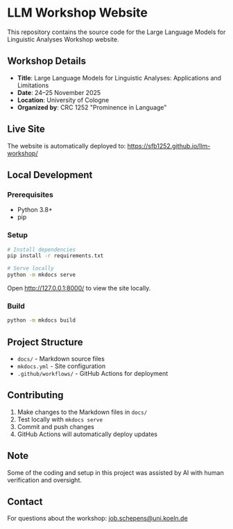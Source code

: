 # LLM Workshop Website

This repository contains the source code for the Large Language Models for Linguistic Analyses Workshop website.

## Workshop Details
- **Title**: Large Language Models for Linguistic Analyses: Applications and Limitations
- **Date**: 24–25 November 2025
- **Location**: University of Cologne
- **Organized by**: CRC 1252 "Prominence in Language"

## Live Site
The website is automatically deployed to: https://sfb1252.github.io/llm-workshop/

## Local Development

### Prerequisites
- Python 3.8+
- pip

### Setup
```bash
# Install dependencies
pip install -r requirements.txt

# Serve locally
python -m mkdocs serve
```

Open http://127.0.0.1:8000/ to view the site locally.

### Build
```bash
python -m mkdocs build
```

## Project Structure
- `docs/` - Markdown source files
- `mkdocs.yml` - Site configuration
- `.github/workflows/` - GitHub Actions for deployment

## Contributing
1. Make changes to the Markdown files in `docs/`
2. Test locally with `mkdocs serve`
3. Commit and push changes
4. GitHub Actions will automatically deploy updates
## Note
Some of the coding and setup in this project was assisted by AI with human verification and oversight.

## Contact
For questions about the workshop: job.schepens@uni.koeln.de